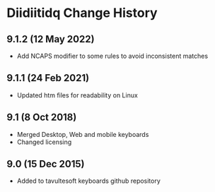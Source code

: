 Diidiitidq Change History
============================

9.1.2 (12 May 2022)
-------------------
* Add NCAPS modifier to some rules to avoid inconsistent matches

9.1.1 (24 Feb 2021)
-------------------
* Updated htm files for readability on Linux

9.1 (8 Oct 2018)
-----------------
* Merged Desktop, Web and mobile keyboards
* Changed licensing

9.0 (15 Dec 2015)
-----------------

* Added to tavultesoft keyboards github repository
